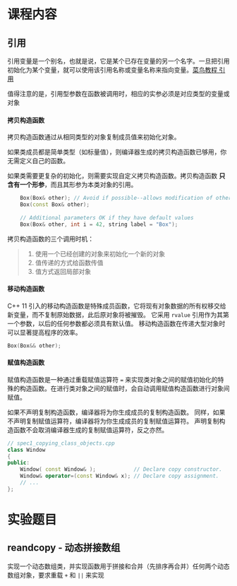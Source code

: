 # 课程内容
## 引用
引用变量是一个别名，也就是说，它是某个已存在变量的另一个名字。一旦把引用初始化为某个变量，就可以使用该引用名称或变量名称来指向变量。[菜鸟教程 引用](https://www.runoob.com/cplusplus/cpp-references.html)

值得注意的是，引用型参数在函数被调用时，相应的实参必须是对应类型的变量或对象
#### **拷贝构造函数**
拷贝构造函数通过从相同类型的对象复制成员值来初始化对象。

如果类成员都是简单类型（如标量值），则编译器生成的拷贝构造函数已够用，你无需定义自己的函数。 

如果类需要更复杂的初始化，则需要实现自定义拷贝构造函数。拷贝构造函数 **只含有一个形参**，而且其形参为本类对象的引用。

```cpp
    Box(Box& other); // Avoid if possible--allows modification of other.
    Box(const Box& other);
	
    // Additional parameters OK if they have default values
    Box(Box& other, int i = 42, string label = "Box");
```

拷贝构造函数的三个调用时机：
>1. 使用一个已经创建的对象来初始化一个新的对象
>2. 值传递的方式给函数传值
>3. 值方式返回局部对象
#### 移动构造函数
C++ 11 引入的移动构造函数是特殊成员函数，它将现有对象数据的所有权移交给新变量，而不复制原始数据，此后原对象将被摧毁。 它采用 `rvalue` 引用作为其第一个参数，以后的任何参数都必须具有默认值。 移动构造函数在传递大型对象时可以显著提高程序的效率。

```cpp
Box(Box&& other);
```

#### **赋值构造函数**
赋值构造函数是一种通过重载赋值运算符 `=` 来实现类对象之间的赋值初始化的特殊的构造函数。在进行类对象之间的赋值时，会自动调用赋值构造函数进行对象间赋值。

如果不声明复制构造函数，编译器将为你生成成员的复制构造函数。 同样，如果不声明复制赋值运算符，编译器将为你生成成员的复制赋值运算符。 声明复制构造函数不会取消编译器生成的复制赋值运算符，反之亦然。

```cpp
// spec1_copying_class_objects.cpp
class Window
{
public:
    Window( const Window& );            // Declare copy constructor.
    Window& operator=(const Window& x); // Declare copy assignment.
    // ...
};
```
# 实验题目
## reandcopy - 动态拼接数组
实现一个动态数组类，并实现函数用于拼接和合并（先排序再合并）任何两个动态数组对象，要求重载 `+` 和 `||` 来实现

